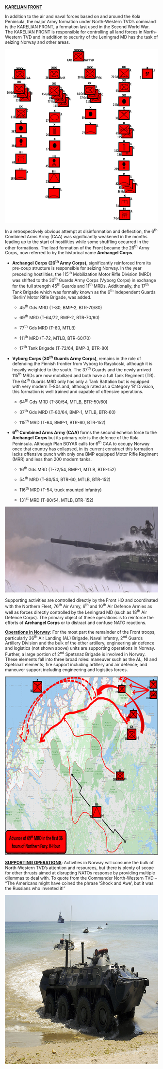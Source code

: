 **<u>KARELIAN FRONT</u>**

In addition to the air and naval forces based on and around the Kola
Peninsula, the major Army formation under North-Western TVD’s command is
the KARELIAN FRONT, a formation last used in the Second World War. The
KARELIAN FRONT is responsible for controlling all land forces in
North-Western TVD and in addition to security of the Leningrad MD has
the task of seizing Norway and other areas.

<img src="/assets\images\warsaw\su\army\karelian\image1.png" style="width:6.864in;height:5.96867in" />

In a retrospectively obvious attempt at disinformation and deflection,
the 6<sup>th</sup> Combined Arms Army (CAA) was significantly weakened
in the months leading up to the start of hostilities while some
shuffling occurred in the other formations. The lead formation of the
Front became the 26<sup>th</sup> Army Corps, now referred to by the
historical name **Archangel Corps**.

-   **Archangel Corps (26<sup>th</sup> Army Corps)**, significantly
    reinforced from its pre-coup structure is responsible for seizing
    Norway. In the year preceding hostilities, the 115<sup>th</sup>
    Mobilization Motor Rifle Division (MRD) was shifted to the
    30<sup>th</sup> Guards Army Corps (Vyborg Corps) in exchange for the
    full strength 45<sup>th</sup> Guards and 11<sup>th</sup> MRDs.
    Additionally, the 17<sup>th</sup> Tank Brigade which was formally
    known as the 6<sup>th</sup> Independent Guards ‘Berlin’ Motor Rifle
    Brigade, was added.

    -   45<sup>th</sup> Gds MRD (T-80, BMP-2, BTR-70/80)

    -   69<sup>th</sup> MRD (T-64/72, BMP-2, BTR-70/80)

    -   77<sup>th</sup> Gds MRD (T-80, MTLB)

    -   111<sup>th</sup> MRD (T-72, MTLB, BTR-60/70)

    -   17<sup>th</sup> Tank Brigade (T-72/64, BMP-3, BTR-80)

-   **Vyborg Corps (30<sup>th</sup> Guards Army Corps)**, remains in the
    role of defending the Finnish frontier from Vyborg to Rayakoski,
    although it is heavily weighted to the south. The 37<sup>th</sup>
    Guards and the newly arrived 115<sup>th</sup> MRDs are now mobilized
    and both have a full Tank Regiment (TR). The 64<sup>th</sup> Guards
    MRD only has only a Tank Battalion but is equipped with very modern
    T-80s and, although rated as a Category ‘B’ Division, this formation
    is well trained and capable of offensive operations.

    -   64<sup>th</sup> Gds MRD (T-80/54, MTLB, BTR-50/60)

    -   37<sup>th</sup> Gds MRD (T-80/64, BMP-1, MTLB, BTR-60)

    -   115<sup>th</sup> MRD (T-64, BMP-1, BTR-60, BTR-152)

-   **6<sup>th</sup> Combined Arms Army (CAA)** forms the second echelon
    force to the **Archangel Corps** but its primary role is the defence
    of the Kola Peninsula. Although Plan BOYAR calls for 6<sup>th</sup>
    CAA to occupy Norway once that country has collapsed, in its current
    construct this formation lacks offensive punch with only one BMP
    equipped Motor Rifle Regiment (MRR) and less than 200 modern tanks.

    -   16<sup>th</sup> Gds MRD (T-72/54, BMP-1, MTLB, BTR-152)

    -   54<sup>th</sup> MRD (T-80/54, BTR-60, MTLB, BTR-152)

    -   116<sup>th</sup> MRD (T-54, truck mounted infantry)

    -   131<sup>st</sup> MRD (T-80/54, MTLB, BTR-152)

<img src="/assets\images\warsaw\su\army\karelian\image2.png" style="width:6.66667in;height:2.94792in" alt="Image result for T-80 snow" />

Supporting activities are controlled directly by the Front HQ and
coordinated with the Northern Fleet, 76<sup>th</sup> Air Army,
6<sup>th</sup> and 10<sup>th</sup> Air Defence Armies as well as forces
directly controlled by the Leningrad MD (such as 18<sup>th</sup> Air
Defence Corps). The primary object of these operations is to reinforce
the efforts of **Archangel Corps** or to distract and confuse NATO
reactions.

**<u>Operations in Norway</u>**: For the most part the remainder of the
Front troops, particularly 36<sup>th</sup> Air Landing (AL) Brigade,
Naval Infantry, 2<sup>nd</sup> Guards Artillery Division and the bulk of
the other artillery, engineering air defence and logistics (not shown
above) units are supporting operations in Norway. Further, a large
portion of 2<sup>nd</sup> Spetsnaz Brigade is involved in Norway. These
elements fall into three broad roles: maneuver such as the AL, NI and
Spetsnaz elements; fire support including artillery and air defence; and
maneuver support including engineering and logistics forces.

<img src="/assets\images\warsaw\su\army\karelian\image3.png" style="width:9.45833in;height:6.12468in" />

**<u>SUPPORTING OPERATIONS</u>**: Activities in Norway will consume the
bulk of North-Western TVD’s attention and resources, but there is plenty
of scope for other thrusts aimed at disrupting NATOs response by
providing multiple dilemmas to deal with. To quote from the Commander
North-Western TVD – “The Americans might have coined the phrase ‘Shock
and Awe’, but it was the Russians who invented it!”

<img src="/assets\images\warsaw\su\army\karelian\image4.jpeg" style="width:10.66667in;height:5.80208in" alt="Image result for btr-80 amphibious" />
